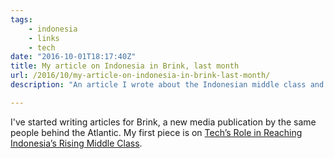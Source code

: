 ```yaml
---
tags:
    - indonesia
    - links
    - tech
date: "2016-10-01T18:17:40Z"
title: My article on Indonesia in Brink, last month
url: /2016/10/my-article-on-indonesia-in-brink-last-month/
description: "An article I wrote about the Indonesian middle class and tech"

---
```


I've started writing articles for Brink, a new media publication by the same people behind the Atlantic. My first piece is on [Tech’s Role in Reaching Indonesia’s Rising Middle Class](http://www.brinknews.com/asia/techs-role-in-reaching-indonesias-rising-middle-class).
